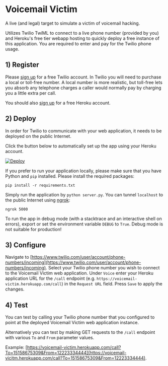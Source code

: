 Voicemail Victim
===

A live (and legal) target to simulate a victim of voicemail hacking.

Utilizes Twilio TwiML to connect to a live phone number (provided by you) and Heroku's free tier webapp hosting to quickly deploy a free instance of this application.  You are required to enter and pay for the Twilio phone usage.

## 1) Register

Please [sign up](https://www.twilio.com/try-twilio) for a free Twilio account.  In Twilio you will need to purchase a local or toll-free number.  A local number is more realistic, but toll-free lets you absorb any telephone charges a caller would normally pay by charging you a little extra per call.

You should also [sign up](https://signup.heroku.com/) for a free Heroku account.

## 2) Deploy

In order for Twilio to communicate with your web application, it needs to be deployed on the public Internet.

Click the button below to automatically set up the app using your Heroku account.

[![Deploy](https://www.herokucdn.com/deploy/button.png)](https://heroku.com/deploy)

If you prefer to run your application locally, please make sure that you have Python and `pip` installed. Please install the required packages:

    pip install -r requirements.txt

Simply run the application by `python server.py`.  You can tunnel `localhost` to the public Internet using [ngrok](https://ngrok.com/): 

    ngrok 5000

To run the app in debug mode (with a stacktrace and an interactive shell on errors), export or set the environment variable `DEBUG` to `True`.  Debug mode is not suitable for production!

## 3) Configure

Navigate to [https://www.twilio.com/user/account/phone-numbers/incoming](https://www.twilio.com/user/account/phone-numbers/incoming).  Select your Twilio phone number you wish to connect to the Voicemail Victim web application.  Under `Voice` enter your Heroku application URL for the `/call` endpoint (e.g. `https://voicemail-victim.herokuapp.com/call`) in the `Request URL` field.  Press `Save` to apply the changes.

## 4) Test

You can test by calling your Twilio phone number that you configured to point at the deployed Voicemail Victim web application instance.

Alternatively you can test by making GET requests to the `/call` endpoint with various `To` and `From` parameter values.

Example: [https://voicemail-victim.herokuapp.com/call?To=15158675309&From=12223334444](https://voicemail-vicitm.herokuapp.com/call?To=15158675309&From=12223334444).
